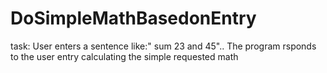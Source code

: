 # DoSimpleMathBasedonEntry
task: User enters a sentence like:" sum 23 and 45".. The program rsponds to the user entry calculating the simple requested math
